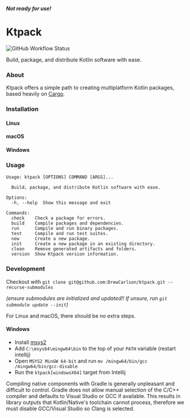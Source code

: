 ***Not ready for use!***

Ktpack
===
![GitHub Workflow Status](https://img.shields.io/github/workflow/status/drewcarlson/ktpack/Tests?label=Tests)

Build, package, and distribute Kotlin software with ease.

### About

Ktpack offers a simple path to creating multiplatform Kotlin packages, based heavily on [Cargo](https://doc.rust-lang.org/cargo/index.html).

### Installation

#### Linux

#### macOS

#### Windows

### Usage

```
Usage: ktpack [OPTIONS] COMMAND [ARGS]...

  Build, package, and distribute Kotlin software with ease.

Options:
  -h, --help  Show this message and exit

Commands:
  check    Check a package for errors.
  build    Compile packages and dependencies.
  run      Compile and run binary packages.
  test     Compile and run test suites.
  new      Create a new package.
  init     Create a new package in an existing directory.
  clean    Remove generated artifacts and folders.
  version  Show Ktpack version information.
```

### Development

Checkout with `git clone git@github.com:DrewCarlson/ktpack.git --recurse-submodules`

_(ensure submodules are initialized and updated!! If unsure, run `git submodule update --init`)_

For Linux and macOS, there should be no extra steps.

#### Windows

- Install [msys2](https://www.msys2.org/)
- Add `C:\msys64\mingw64\bin` to the top of your `PATH` variable (restart intellij)
- Open `MSYS2 MinGW 64-bit` and run `mv /mingw64/bin/gcc /mingw64/bin/gcc-disable`
- Run the `ktpack[windowsX64]` target from Intellij

Compiling native components with Gradle is generally unpleasant and difficult to control.
Gradle does not allow manual selection of the C/C++ compiler and defaults to Visual Studio or GCC if available.
This results in library outputs that Kotlin/Native's toolchain cannot process, therefore we must disable GCC/Visual Studio so Clang is selected.
